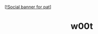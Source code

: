 [[!Social banner for pat](https://github.com/patbonecrusher/patbonecrusher/raw/assets/header-banner.png)]
<h1 align='center'>w00t</h1>
